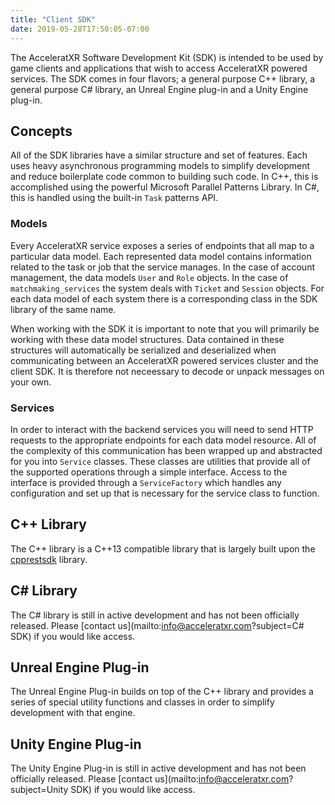 ```yaml
---
title: "Client SDK"
date: 2019-05-28T17:50:05-07:00
---
```


The AcceleratXR Software Development Kit (SDK) is intended to be used by game clients and applications that wish to access AcceleratXR powered services. The SDK comes in four flavors; a general purpose C++ library, a general purpose C# library, an Unreal Engine plug-in and a Unity Engine plug-in.

## Concepts

All of the SDK libraries have a similar structure and set of features. Each uses heavy asynchronous programming models to simplify development and reduce boilerplate code common to building such code. In C++, this is accomplished using the powerful Microsoft Parallel Patterns Library. In C#, this is handled using the built-in `Task` patterns API.

### Models

Every AcceleratXR service exposes a series of endpoints that all map to a particular data model. Each represented data model contains information related to the task or job that the service manages. In the case of account management, the data models `User` and `Role` objects. In the case of `matchmaking_services` the system deals with `Ticket` and `Session` objects. For each data model of each system there is a corresponding class in the SDK library of the same name.

When working with the SDK it is important to note that you will primarily be working with these data model structures. Data contained in these structures will automatically be serialized and deserialized when communicating between an AcceleratXR powered services cluster and the client SDK. It is therefore not neceessary to decode or unpack messages on your own.

### Services

In order to interact with the backend services you will need to send HTTP requests to the appropriate endpoints for each data model resource. All of the complexity of this communication has been wrapped up and abstracted for you into `Service` classes. These classes are utilities that provide all of the supported operations through a simple interface. Access to the interface is provided through a `ServiceFactory` which handles any configuration and set up that is necessary for the service class to function.

## C++ Library

The C++ library is a C++13 compatible library that is largely built upon the [cpprestsdk](https://github.com/Microsoft/cpprestsdk) library.

## C# Library

The C# library is still in active development and has not been officially released. Please [contact us](mailto:info@acceleratxr.com?subject=C# SDK) if you would like access.

## Unreal Engine Plug-in

The Unreal Engine Plug-in builds on top of the C++ library and provides a series of special utility functions and classes in order to simplify development with that engine.

## Unity Engine Plug-in

The Unity Engine Plug-in is still in active development and has not been officially released. Please [contact us](mailto:info@acceleratxr.com?subject=Unity SDK) if you would like access.
